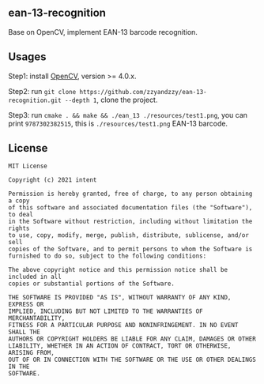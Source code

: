 ## ean-13-recognition
Base on OpenCV, implement EAN-13 barcode recognition.


## Usages

Step1: install [OpenCV](https://opencv.org/releases/), version >= 4.0.x.

Step2: run `git clone https://github.com/zzyandzzy/ean-13-recognition.git --depth 1`, clone the project.

Step3: run `cmake . && make && ./ean_13 ./resources/test1.png`, you can print `9787302382515`, this is `./resources/test1.png` EAN-13 barcode.

## License

    MIT License
    
    Copyright (c) 2021 intent
    
    Permission is hereby granted, free of charge, to any person obtaining a copy
    of this software and associated documentation files (the "Software"), to deal
    in the Software without restriction, including without limitation the rights
    to use, copy, modify, merge, publish, distribute, sublicense, and/or sell
    copies of the Software, and to permit persons to whom the Software is
    furnished to do so, subject to the following conditions:
    
    The above copyright notice and this permission notice shall be included in all
    copies or substantial portions of the Software.
    
    THE SOFTWARE IS PROVIDED "AS IS", WITHOUT WARRANTY OF ANY KIND, EXPRESS OR
    IMPLIED, INCLUDING BUT NOT LIMITED TO THE WARRANTIES OF MERCHANTABILITY,
    FITNESS FOR A PARTICULAR PURPOSE AND NONINFRINGEMENT. IN NO EVENT SHALL THE
    AUTHORS OR COPYRIGHT HOLDERS BE LIABLE FOR ANY CLAIM, DAMAGES OR OTHER
    LIABILITY, WHETHER IN AN ACTION OF CONTRACT, TORT OR OTHERWISE, ARISING FROM,
    OUT OF OR IN CONNECTION WITH THE SOFTWARE OR THE USE OR OTHER DEALINGS IN THE
    SOFTWARE.



